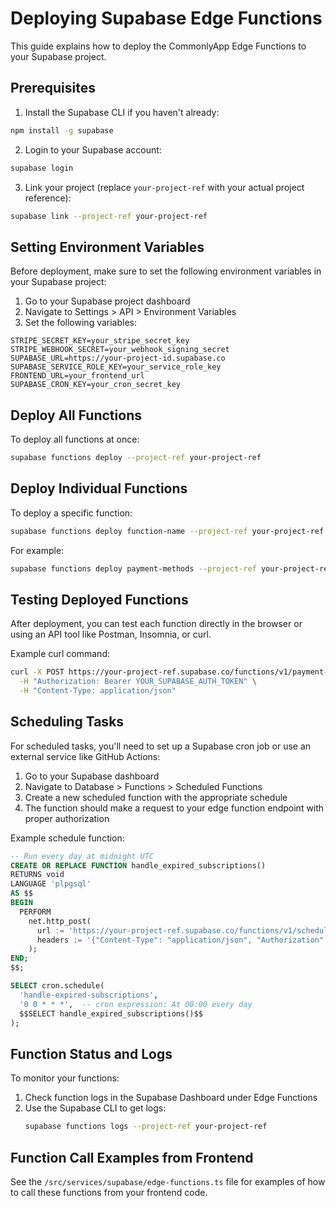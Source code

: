 # Deploying Supabase Edge Functions

This guide explains how to deploy the CommonlyApp Edge Functions to your Supabase project.

## Prerequisites

1. Install the Supabase CLI if you haven't already:
```bash
npm install -g supabase
```

2. Login to your Supabase account:
```bash
supabase login
```

3. Link your project (replace `your-project-ref` with your actual project reference):
```bash
supabase link --project-ref your-project-ref
```

## Setting Environment Variables

Before deployment, make sure to set the following environment variables in your Supabase project:

1. Go to your Supabase project dashboard
2. Navigate to Settings > API > Environment Variables
3. Set the following variables:

```
STRIPE_SECRET_KEY=your_stripe_secret_key
STRIPE_WEBHOOK_SECRET=your_webhook_signing_secret
SUPABASE_URL=https://your-project-id.supabase.co
SUPABASE_SERVICE_ROLE_KEY=your_service_role_key
FRONTEND_URL=your_frontend_url
SUPABASE_CRON_KEY=your_cron_secret_key
```

## Deploy All Functions

To deploy all functions at once:

```bash
supabase functions deploy --project-ref your-project-ref
```

## Deploy Individual Functions

To deploy a specific function:

```bash
supabase functions deploy function-name --project-ref your-project-ref
```

For example:
```bash
supabase functions deploy payment-methods --project-ref your-project-ref
```

## Testing Deployed Functions

After deployment, you can test each function directly in the browser or using an API tool like Postman, Insomnia, or curl.

Example curl command:
```bash
curl -X POST https://your-project-ref.supabase.co/functions/v1/payment-methods \
  -H "Authorization: Bearer YOUR_SUPABASE_AUTH_TOKEN" \
  -H "Content-Type: application/json"
```

## Scheduling Tasks

For scheduled tasks, you'll need to set up a Supabase cron job or use an external service like GitHub Actions:

1. Go to your Supabase dashboard
2. Navigate to Database > Functions > Scheduled Functions
3. Create a new scheduled function with the appropriate schedule
4. The function should make a request to your edge function endpoint with proper authorization

Example schedule function:
```sql
-- Run every day at midnight UTC
CREATE OR REPLACE FUNCTION handle_expired_subscriptions()
RETURNS void
LANGUAGE 'plpgsql'
AS $$
BEGIN
  PERFORM
    net.http_post(
      url := 'https://your-project-ref.supabase.co/functions/v1/scheduled-tasks/expired-subscriptions',
      headers := '{"Content-Type": "application/json", "Authorization": "Bearer YOUR_CRON_KEY"}'::jsonb
    );
END;
$$;

SELECT cron.schedule(
  'handle-expired-subscriptions',
  '0 0 * * *',  -- cron expression: At 00:00 every day
  $$SELECT handle_expired_subscriptions()$$
);
```

## Function Status and Logs

To monitor your functions:

1. Check function logs in the Supabase Dashboard under Edge Functions
2. Use the Supabase CLI to get logs:
   ```bash
   supabase functions logs --project-ref your-project-ref
   ```

## Function Call Examples from Frontend

See the `/src/services/supabase/edge-functions.ts` file for examples of how to call these functions from your frontend code.

